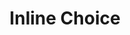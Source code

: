 ---
title: Inline Choice
layout: DemoLayout
sidebar: false
navbar: false
pageClass: customDemoPage
pie: "@pie-element/inline-choice@2.3.1"
modelSchemaJSONURI: "https://raw.githubusercontent.com/pie-framework/pie-elements/develop/packages/inline-choice/docs/pie-schema.json"
configureSchemaJSONURI: "https://raw.githubusercontent.com/pie-framework/pie-elements/develop/packages/inline-choice/docs/config-schema.json"
model:
    id: '1'
    element: inline-choice
    defaultLang: en-US
    choiceLabel: Select option ...
    choices:
    - correct: true
      value: sweden
      label: Sweden
    - value: iceland
      label: Iceland
      feedback:
        type: default
    - value: norway
      label: Norway
    - value: finland
      label: Finland
      feedback:
        type: custom
        value: Nokia was founded in Finland.
---